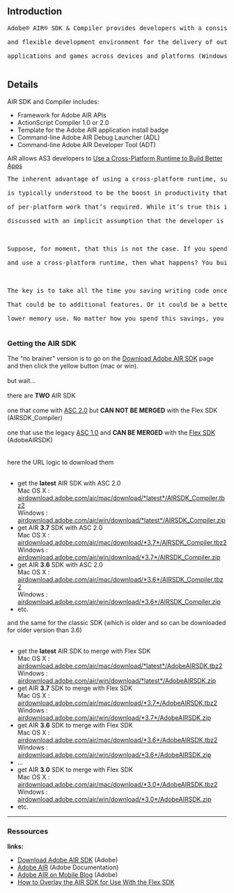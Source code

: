 ## Introduction ##

<pre>
Adobe® AIR® SDK & Compiler provides developers with a consistent<br>
and flexible development environment for the delivery of out-of-browser<br>
applications and games across devices and platforms (Windows, Mac, iOS, Android)<br>
</pre>


## Details ##

AIR SDK and Compiler includes:
  * Framework for Adobe AIR APIs
  * ActionScript Compiler 1.0 or 2.0
  * Template for the Adobe AIR application install badge
  * Command-line Adobe AIR Debug Launcher (ADL)
  * Command-line Adobe AIR Developer Tool (ADT)

AIR allows AS3 developers to [Use a Cross-Platform Runtime to Build Better Apps](http://blogs.adobe.com/simplicity/2011/07/build-better-apps.html)
<pre>
The inherent advantage of using a cross-platform runtime, such as AIR, to develop applications<br>
is typically understood to be the boost in productivity that’s achieved by reducing the amount<br>
of per-platform work that’s required. While it’s true this is a potential advantage, it’s generally<br>
discussed with an implicit assumption that the developer is interested in reducing the development cost.<br>
<br>
Suppose, for moment, that this is not the case. If you spend just as much on development as you did before<br>
and use a cross-platform runtime, then what happens? You build better apps.<br>
<br>
The key is to take all the time you saving writing code once and apply the savings elsewhere in your application.<br>
That could be to additional features. Or it could be a better experience: improved responsiveness, more intuitive UI,<br>
lower memory use. No matter how you spend this savings, you build a better app.<br>
</pre>


### Getting the AIR SDK ###

The "no brainer" version is to go on the [Download Adobe AIR SDK](http://www.adobe.com/devnet/air/air-sdk-download.html) page<br>
and then click the yellow button (mac or win).<br>
<br>
but wait...<br>
<br>
there are <b>TWO</b> AIR SDK<br>
<br>
one that come with <a href='https://code.google.com/p/redtamarin/wiki/ASC2'>ASC 2.0</a> but <b>CAN NOT BE MERGED</b> with the Flex SDK (AIRSDK_Compiler)<br>
<br>
one that use the legacy <a href='https://code.google.com/p/redtamarin/wiki/ASC'>ASC 1.0</a> and <b>CAN BE MERGED</b> with the <a href='FLEXSDK.md'>Flex SDK</a> (AdobeAIRSDK)<br>
<br>
<br>
here the URL logic to download them<br>
<br>
<ul><li>get the <b>latest</b> AIR SDK with ASC 2.0<br>Mac OS X : <a href='http://airdownload.adobe.com/air/mac/download/latest/AIRSDK_Compiler.tbz2'>airdownload.adobe.com/air/mac/download/*latest*/AIRSDK_Compiler.tbz2</a><br>Windows : <a href='http://airdownload.adobe.com/air/win/download/latest/AIRSDK_Compiler.zip'>airdownload.adobe.com/air/win/download/*latest*/AIRSDK_Compiler.zip</a>
</li><li>get AIR <b>3.7</b> SDK with ASC 2.0<br>Mac OS X : <a href='http://airdownload.adobe.com/air/mac/download/3.7/AIRSDK_Compiler.tbz2'>airdownload.adobe.com/air/mac/download/*3.7*/AIRSDK_Compiler.tbz2</a><br>Windows : <a href='http://airdownload.adobe.com/air/win/download/3.7/AIRSDK_Compiler.zip'>airdownload.adobe.com/air/win/download/*3.7*/AIRSDK_Compiler.zip</a>
</li><li>get AIR <b>3.6</b> SDK with ASC 2.0<br>Mac OS X : <a href='http://airdownload.adobe.com/air/mac/download/3.6/AIRSDK_Compiler.tbz2'>airdownload.adobe.com/air/mac/download/*3.6*/AIRSDK_Compiler.tbz2</a><br>Windows : <a href='http://airdownload.adobe.com/air/win/download/3.6/AIRSDK_Compiler.zip'>airdownload.adobe.com/air/win/download/*3.6*/AIRSDK_Compiler.zip</a>
</li><li>etc.</li></ul>

and the same for the classic SDK (which is older and so can be downloaded for older version than 3.6)<br>
<br>
<ul><li>get the <b>latest</b> AIR SDK to merge with Flex SDK<br>Mac OS X : <a href='http://airdownload.adobe.com/air/mac/download/latest/AdobeAIRSDK.tbz2'>airdownload.adobe.com/air/mac/download/*latest*/AdobeAIRSDK.tbz2</a><br>Windows : <a href='http://airdownload.adobe.com/air/win/download/latest/AdobeAIRSDK.zip'>airdownload.adobe.com/air/win/download/*latest*/AdobeAIRSDK.zip</a>
</li><li>get AIR <b>3.7</b> SDK to merge with Flex SDK<br>Mac OS X : <a href='http://airdownload.adobe.com/air/mac/download/3.7/AdobeAIRSDK.tbz2'>airdownload.adobe.com/air/mac/download/*3.7*/AdobeAIRSDK.tbz2</a><br>Windows : <a href='http://airdownload.adobe.com/air/win/download/3.7/AdobeAIRSDK.zip'>airdownload.adobe.com/air/win/download/*3.7*/AdobeAIRSDK.zip</a>
</li><li>get AIR <b>3.6</b> SDK to merge with Flex SDK<br>Mac OS X : <a href='http://airdownload.adobe.com/air/mac/download/3.6/AdobeAIRSDK.tbz2'>airdownload.adobe.com/air/mac/download/*3.6*/AdobeAIRSDK.tbz2</a><br>Windows : <a href='http://airdownload.adobe.com/air/win/download/3.6/AdobeAIRSDK.zip'>airdownload.adobe.com/air/win/download/*3.6*/AdobeAIRSDK.zip</a>
</li><li>...<br>
</li><li>get AIR <b>3.0</b> SDK to merge with Flex SDK<br>Mac OS X : <a href='http://airdownload.adobe.com/air/mac/download/3.0/AdobeAIRSDK.tbz2'>airdownload.adobe.com/air/mac/download/*3.0*/AdobeAIRSDK.tbz2</a><br>Windows : <a href='http://airdownload.adobe.com/air/win/download/3.0/AdobeAIRSDK.zip'>airdownload.adobe.com/air/win/download/*3.0*/AdobeAIRSDK.zip</a>
</li><li>etc.</li></ul>

<hr />
<h3>Ressources</h3>

<b>links:</b>
<ul><li><a href='http://www.adobe.com/devnet/air/air-sdk-download.html'>Download Adobe AIR SDK</a> (Adobe)<br>
</li><li><a href='http://help.adobe.com/en_US/air/build/index.html'>Adobe AIR</a> (Adobe Documentation)<br>
</li><li><a href='http://blogs.adobe.com/airodynamics/'>Adobe AIR on Mobile Blog</a> (Adobe)<br>
</li><li><a href='http://helpx.adobe.com/x-productkb/multi/how-overlay-air-sdk-flex-sdk.html'>How to Overlay the AIR SDK for Use With the Flex SDK</a>